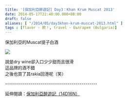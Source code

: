 ```yaml
---
title: '[保加利亞醉遊記] Day3：Khan Krum Muscat 2013'
date: 2014-05-17T22:40:00.000+08:00
draft: false
aliases: [ "/2014/05/day3khan-krum-muscat-2013.html" ]
tags : [flavor - 飲！, travel - България (Bulgaria)]
---
```


保加利亞的Muscat提子白酒  

![](/images/bulgaria3k.jpg)

說是dry wine卻入口少少甜而且很滑  
這品牌的酒不錯  
之後也買了其rakia回港呢（笑）  
  
\-----------------------------------------------  
  
延伸閱讀：[保加利亞醉遊記（14D16N）](https://hidie.net/bulgaria14d16n/)
